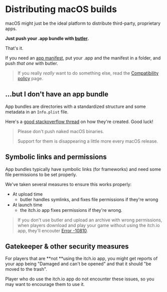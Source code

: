 # Distributing macOS builds

macOS might just be the ideal platform to distribute third-party, proprietary apps.

**Just push your .app bundle with **[**butler**](https://itch.io/docs/butler)**.**

That's it.

If you need an [app manifest](/integrating/manifest.md), put your .app and the manifest in a folder, and push _that one_ with butler.

> If you really _really_ want to do something else, read the [Compatibility policy](/integrating/compatibility-policy.md) page.

## ...but I don't have an app bundle

App bundles are directories with a standardized structure and some metadata in an `Info.plist` file.

Here's a [good stackoverflow thread](http://stackoverflow.com/questions/1596945/building-osx-app-bundle) on how they're created. Good luck!

> Please don't push naked macOS binaries.
>
> Support for them is disappearing a little more every macOS release.

## Symbolic links and permissions

App bundles typically have symbolic links \(for frameworks\) and need some file permissions to be set properly.

We've taken several measures to ensure this works properly:

* At upload time
  * butler handles symlinks, and fixes file permissions if they're wrong
* At launch time
  * the itch.io app fixes permissions if they're wrong.

> If you don't use butler and upload an archive with wrong permissions, when players download and play your game without using the itch.io app, they'll encouter [Error -10810](http://www.thexlab.com/faqs/error-10810.html).

## Gatekeeper & other security measures

For players that are **not **using the itch.io app, you might get reports of your app being "Damaged and can't be opened" and that it should "be moved to the trash".

Player who do use the itch.io app do not encounter these issues, so you may want to encourage them to use it.
